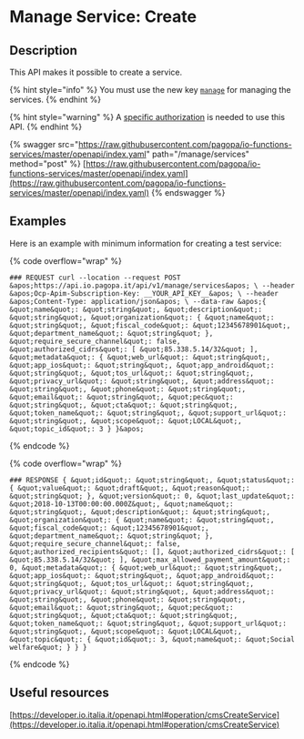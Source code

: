 # Manage Service: Create

## Description

This API makes it possible to create a service. 

{% hint style="info" %} You must use the new key [`manage`](../../function/publish-a-service/manage-key.md) for managing the services. {% endhint %}

{% hint style="warning" %} A [specific authorization](../../enabling/manage-services.md) is needed to use this API. {% endhint %}

{% swagger src="https://raw.githubusercontent.com/pagopa/io-functions-services/master/openapi/index.yaml" path="/manage/services" method="post" %} [https://raw.githubusercontent.com/pagopa/io-functions-services/master/openapi/index.yaml](https://raw.githubusercontent.com/pagopa/io-functions-services/master/openapi/index.yaml) {% endswagger %}

## Examples

Here is an example with minimum information for creating a test service:

{% code overflow="wrap" %}

```shell
### REQUEST curl --location --request POST &apos;https://api.io.pagopa.it/api/v1/manage/services&apos; \ --header &apos;Ocp-Apim-Subscription-Key: __YOUR_API_KEY__&apos; \ --header &apos;Content-Type: application/json&apos; \ --data-raw &apos;{ &quot;name&quot;: &quot;string&quot;, &quot;description&quot;: &quot;string&quot;, &quot;organization&quot;: { &quot;name&quot;: &quot;string&quot;, &quot;fiscal_code&quot;: &quot;12345678901&quot;, &quot;department_name&quot;: &quot;string&quot; }, &quot;require_secure_channel&quot;: false, &quot;authorized_cidrs&quot;: [ &quot;85.338.5.14/32&quot; ], &quot;metadata&quot;: { &quot;web_url&quot;: &quot;string&quot;, &quot;app_ios&quot;: &quot;string&quot;, &quot;app_android&quot;: &quot;string&quot;, &quot;tos_url&quot;: &quot;string&quot;, &quot;privacy_url&quot;: &quot;string&quot;, &quot;address&quot;: &quot;string&quot;, &quot;phone&quot;: &quot;string&quot;, &quot;email&quot;: &quot;string&quot;, &quot;pec&quot;: &quot;string&quot;, &quot;cta&quot;: &quot;string&quot;, &quot;token_name&quot;: &quot;string&quot;, &quot;support_url&quot;: &quot;string&quot;, &quot;scope&quot;: &quot;LOCAL&quot;, &quot;topic_id&quot;: 3 } }&apos;
```

{% endcode %}

{% code overflow="wrap" %}

```shell
### RESPONSE { &quot;id&quot;: &quot;string&quot;, &quot;status&quot;: { &quot;value&quot;: &quot;draft&quot;, &quot;reason&quot;: &quot;string&quot; }, &quot;version&quot;: 0, &quot;last_update&quot;: &quot;2018-10-13T00:00:00.000Z&quot;, &quot;name&quot;: &quot;string&quot;, &quot;description&quot;: &quot;string&quot;, &quot;organization&quot;: { &quot;name&quot;: &quot;string&quot;, &quot;fiscal_code&quot;: &quot;12345678901&quot;, &quot;department_name&quot;: &quot;string&quot; }, &quot;require_secure_channel&quot;: false, &quot;authorized_recipients&quot;: [], &quot;authorized_cidrs&quot;: [ &quot;85.338.5.14/32&quot; ], &quot;max_allowed_payment_amount&quot;: 0, &quot;metadata&quot;: { &quot;web_url&quot;: &quot;string&quot;, &quot;app_ios&quot;: &quot;string&quot;, &quot;app_android&quot;: &quot;string&quot;, &quot;tos_url&quot;: &quot;string&quot;, &quot;privacy_url&quot;: &quot;string&quot;, &quot;address&quot;: &quot;string&quot;, &quot;phone&quot;: &quot;string&quot;, &quot;email&quot;: &quot;string&quot;, &quot;pec&quot;: &quot;string&quot;, &quot;cta&quot;: &quot;string&quot;, &quot;token_name&quot;: &quot;string&quot;, &quot;support_url&quot;: &quot;string&quot;, &quot;scope&quot;: &quot;LOCAL&quot;, &quot;topic&quot;: { &quot;id&quot;: 3, &quot;name&quot;: &quot;Social welfare&quot; } } }
```

{% endcode %}

## Useful resources

[https://developer.io.italia.it/openapi.html#operation/cmsCreateService](https://developer.io.italia.it/openapi.html#operation/cmsCreateService)
